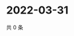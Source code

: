 # 2022-03-31

共 0 条

<!-- BEGIN WEIBO -->
<!-- 最后更新时间 Thu Mar 31 2022 19:10:44 GMT+0800 (China Standard Time) -->

<!-- END WEIBO -->
